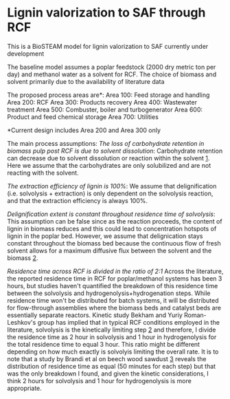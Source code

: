 # Lignin valorization to SAF through RCF

This is a BioSTEAM model for lignin valorization to SAF currently under development

The baseline model assumes a poplar feedstock (2000 dry metric ton per day) and methanol water as a solvent for RCF. The choice of biomass and solvent primarily due to the availability of literature data

The proposed process areas are*:
Area 100: Feed storage and handling 
Area 200: RCF 
Area 300: Products recovery
Area 400: Wastewater treatment
Area 500: Combuster, boiler and turbogenerator
Area 600: Product and feed chemical storage
Area 700: Utilities

*Current design includes Area 200 and Area 300 only


The main process assumptions:
_The loss of carbohydrate retention in biomass pulp post RCF is due to solvent dissolution_: Carbohydrate retention can decrease due to solvent dissolution or  reaction within the solvent [1](https://pubs.rsc.org/en/content/articlelanding/2021/ee/d0ee02870c). Here we assume that the carbohydrates are only solubilized and are not reacting with the solvent. 


_The extraction efficiency of lignin is 100%_: We assume that delignification (i.e. solvolysis + extraction) is only dependent on the solvolysis reaction, and that the extraction efficiency is always 100%.


_Delignification extent is constant throughout residence time of solvolysis_: This assumption can be false since as the reaction proceeds, the content of lignin in biomass reduces and this could lead to concentration hotspots of lignin in the poplar bed. However, we assume that delignication stays constant throughout the biomass bed because the continuous flow of fresh solvent allows for a maximum diffusive flux between the solvent and the biomass [2](https://pubs.acs.org/doi/10.1021/acssuschemeng.8b01256). 


_Residence time across RCF is divided in the ratio of 2:1_ Across the literature, the reported residence time in RCF for poplar/methanol systems has been 3 hours, but studies haven't quantified the breakdown of this residence time between the solvolysis and hydrogenolysis+hydrogenation steps. While residence time won't be distributed for batch systems, it will be distributed for flow-through assemblies where the biomass beds and catalyst beds are essentially separate reactors. Kinetic study Bekham and Yuriy Roman-Leshkov's group has implied that in typical RCF conditions employed in the literature, solvolysis is the kinetically limiting step [2](https://pubs.acs.org/doi/10.1021/acssuschemeng.8b01256) and therefore, I divide the residence time as 2 hour in solvolysis and 1 hour in hydrogenolysis for the total residence time to equal 3 hour. This ratio might be different depending on how much exactly is solvolyis limiting the overall rate. It is to note that a study by Brandi et al on beech wood sawdust [3](https://pubs.rsc.org/en/content/articlelanding/2023/su/d2su00076h) reveals the distribution of residence time as equal (50 minutes for each step) but that was the only breakdown I found, and given the kinetic considerations, I think 2 hours for solvolysis and 1 hour for hydrogenolysis is more appropriate. 





